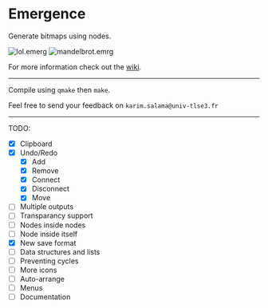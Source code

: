 # Emergence
Generate bitmaps using nodes.

![lol.emerg](https://i.imgur.com/dY8D2aa.png)
![mandelbrot.emrg](https://i.imgur.com/1fQAxWw.png)

For more information check out the [wiki](https://github.com/elirovi/Emergence/wiki).

---

Compile using `qmake` then `make`.

Feel free to send your feedback on `karim.salama@univ-tlse3.fr`

---

TODO:
- [x] Clipboard
- [x] Undo/Redo
  - [x] Add
  - [x] Remove
  - [x] Connect
  - [x] Disconnect
  - [x] Move
- [ ] Multiple outputs
- [ ] Transparancy support
- [ ] Nodes inside nodes
- [ ] Node inside itself
- [x] New save format
- [ ] Data structures and lists
- [ ] Preventing cycles
- [ ] More icons
- [ ] Auto-arrange
- [ ] Menus
- [ ] Documentation
